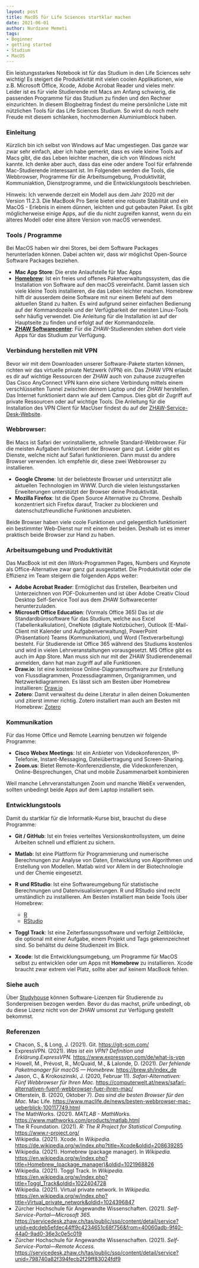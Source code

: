 ```yaml
--- 
layout: post
title: MacOS für Life Sciences startklar machen
date: 2021-06-01
author: Nurdzane Memeti
tags: 
- Beginner
- getting started
- Studium
- MacOS
---
```


Ein leistungsstarkes Notebook ist für das Studium in den Life Sciences sehr wichtig! Es steigert die Produktivität mit vielen coolen Applikationen, wie z.B. Microsoft Office, Xcode, Adobe Acrobat Reader und vieles mehr.  
Leider ist es für viele Studierende mit Macs am Anfang schwierig, die passenden Programme für das Studium zu finden und den Rechner einzurichten. In diesem Blogbeitrag findest du meine persönliche Liste mit nützlichen Tools für das Life Sciences Studium. So wirst du noch mehr Freude mit diesem schlanken, hochmodernen Aluminiumblock haben.

### Einleitung

Kürzlich bin ich selbst von Windows auf Mac umgestiegen. Das ganze war zwar sehr einfach, aber ich habe gemerkt, dass es viele kleine Tools auf Macs gibt, die das Leben leichter machen, die ich von Windows nicht kannte. Ich denke aber auch, dass das eine oder andere Tool für erfahrende Mac-Studierende interessant ist. 
Im Folgenden werden die Tools, die Webbrowser, Programme für die Arbeitsumgebung, Produktivität, Kommuniaktion, Dienstprogramme, und die Entwicklungstools beschrieben. 

Hinweis: Ich verwende derzeit ein Modell aus dem Jahr 2020 mit der Version 11.2.3. Die MacBook Pro Serie bietet eine robuste Stabilität und ein MacOS - Erlebnis in einem dünnen, leichten und gut gebauten Paket. 
Es gibt möglicherweise einige Apps, auf die du nicht zugreifen kannst, wenn du ein älteres Modell oder eine ältere Version von macOS verwendest. 

### Tools / Programme

Bei MacOS haben wir drei Stores, bei dem Software Packages herunterladen können. Dabei achten wir, dass wir möglichst Open-Source Software Packages beziehen. 

- **Mac App Store**: Die erste Anlaufstelle für Mac Apps
- **[Homebrew](https://brew.sh/)**: Ist ein freies und offenes Paketverwaltungssystem, das die Installation von Software auf den macOS vereinfacht. Damit lassen sich viele kleine Tools installieren, die das Leben leichter machen. Homebrew hilft dir ausserdem deine Software mit nur einem Befehl auf dem aktuellen Stand zu halten. Es wird aufgrund seiner einfachen Bedienung auf der Kommandozeile und der Verfügbarkeit der meisten Linux-Tools sehr häufig verwendet. Die Anleitung für die Installation ist auf der Hauptseite zu finden und erfolgt auf der Kommandozeile. 
- **[ZHAW Softwarecenter](https://software.zhaw.ch/)**: Für die ZHAW-Studierenden stehen dort viele Apps für das Studium zur Verfügung.

### Verbindung herstellen mit VPN

Bevor wir mit dem Downloaden unserer Software-Pakete starten können, richten wir das virtuelle private Netzwerk (VPN) ein. Das ZHAW VPN erlaubt es dir auf wichtige Ressourcen der ZHAW auch von zuhause zuzugreifen Das Cisco AnyConnect VPN kann eine sichere Verbindung mittels einem verschlüsselten Tunnel zwischen deinem Laptop und der ZHAW herstellen. Das Internet funktioniert dann wie auf dem Campus. Dies gibt dir Zugriff auf private Ressourcen oder auf wichtige Tools. Die Anleitung für die Installation des VPN Client für MacUser findest du auf der [ZHAW-Service-Desk-Website](https://servicedesk.zhaw.ch/tas/public/ssp/content/detail/knowledgeitem?unid=4f3b1c57c259455d96ee3189ee8d1219). 

### Webbrowser:

Bei Macs ist Safari der vorinstallierte, schnelle Standard-Webbrowser. Für die meisten Aufgaben funktioniert der Browser ganz gut. Leider gibt es Dienste, welche nicht auf Safari funktionieren. Dann musst du andere Browser verwenden. Ich empfehle dir, diese zwei Webbrowser zu installieren.

- **Google Chrome**: Ist der beliebteste Browser und unterstützt alle aktuellen Technologien im WWW. Durch die vielen leistungsstarken Erweiterungen unterstützt der Browser deine Produktivität.
- **Mozilla Firefox**: Ist die Open Source Alternative zu Chrome. Deshalb konzentriert sich Firefox darauf, Tracker zu blockieren und datenschutzfreundliche Funktionen anzubieten.

 Beide Browser haben viele coole Funktionen und gelegentlich funktioniert ein bestimmter Web-Dienst nur mit einem der beiden. Deshalb ist es immer praktisch beide Browser zur Hand zu haben. 

### Arbeitsumgebung und Produktivität

Das MacBook ist mit den iWork-Programmen Pages, Numbers und Keynote als Office-Alternative zwar ganz gut ausgestattet. Die Produktivität oder die Effizienz im Team steigern die folgenden Apps weiter: 

- **Adobe Acrobat Reader**: Ermöglichst das Erstellen, Bearbeiten und Unterzeichnen von PDF-Dokumenten und ist über Adobe Creativ Cloud Desktop Self-Service Tool aus dem ZHAW Softwarecenter herunterzuladen.
- **Microsoft Office Education**: (Vormals Office 365) Das ist *die* Standardbürosoftware für das Studium, welche aus Excel (Tabellenkalkulation), OneNote (digitale Notizbücher), Outlook (E-Mail-Client mit Kalender und Aufgabenverwaltung), PowerPoint (Präsentation) Teams (Kommunikation), und Word (Textverarbeitung) besteht. Für Studierende ist Office 365 während des Studiums kostenlos und wird in vielen Lehrveranstaltungen vorausgesetzt. MS Office gibt es auch im App Store. Man muss sich nur mit der ZHAW Studierendenemail anmelden, dann hat man zugriff auf alle Funktionen.
- **Draw.io**: Ist eine kostenlose Online-Diagrammsoftware zur Erstellung von Flussdiagrammen, Prozessdiagrammen, Organigrammen, und Netzwerkdiagrammen. Es lässt sich am Besten über Homebrew installieren: [Draw.io](https://formulae.brew.sh/cask/drawio)
- **Zotero**: Damit verwaltest du deine Literatur in allen deinen Dokumenten und zitierst immer richtig. Zotero installiert man auch am Besten mit Homebrew: [Zotero](https://formulae.brew.sh/cask/zotero)

### Kommunikation

Für das Home Office und Remote Learning benutzen wir folgende Programme: 

- **Cisco Webex Meetings**: Ist ein Anbieter von Videokonferenzen, IP-Telefonie, Instant-Messaging, Dateiübertragung und Screen-Sharing.
- **Zoom.us**: Bietet Remote-Konferenzdienste, die Videokonferenzen, Online-Besprechungen, Chat und mobile Zusammenarbeit kombinieren

Weil manche Lehrveranstaltungen Zoom und manche WebEx verwenden, sollten unbedingt beide Apps auf dem Laptop installiert sein. 

### Entwicklungstools

Damit du startklar für die Informatik-Kurse bist, brauchst du diese Programme:

- **Git / GitHub**: Ist ein freies verteiltes Versionskontrollsystem, um deine Arbeiten schnell und effizient zu sichern.
- **Matlab**: Ist eine Plattform für Programmierung und numerische Berechnungen zur Analyse von Daten, Entwicklung von Algorithmen und Erstellung von Modellen. Matlab wird vor Allem in der Biotechnologie und der Chemie eingesetzt.
- **R und RStudio**: Ist eine Softwareumgebung für statistische Berechnungen und Datenvisualisierungen. R und RStudio sind recht umständlich zu installieren. Am Besten installiert man beide Tools über Homebrew: 

  - [R](https://formulae.brew.sh/cask/r)
  - [RStudio](https://formulae.brew.sh/cask/rstudio)
  
- **Toggl Track**: Ist eine Zeiterfassungssoftware und verfolgt Zeitblöcke, die optional mit einer Aufgabe, einem Projekt und Tags gekennzeichnet sind. So behältst du deine Studienzeit im Blick. 
- **Xcode**: Ist die Entwicklungsumgebung, um Programme für MacOS selbst zu entwicklen oder um Apps mit **Homebrew** zu installieren. Xcode braucht zwar extrem viel Platz, sollte aber auf keinem MacBook fehlen.

### Siehe auch

Über [Studyhouse](https://www.studyhouse.ch/cgi-bin/home) können Software-Lizenzen für Studierende zu Sonderpreisen bezogen werden. Bevor du das machst, prüfe unbedingt, ob du diese Lizenz nicht von der ZHAW umsonst zur Verfügung gestellt bekommst. 

### Referenzen

- Chacon, S., & Long, J. (2021). Git. https://git-scm.com/
- ExpressVPN. (2021). *Was ist ein VPN? Definition und Erklärung.ExpressVPN.* https://www.expressvpn.com/de/what-is-vpn
- Howell, M., Prévost, R., McQuaid, M., & Lalonde, D. (2021). *Der fehlende Paketmanager für macOS — Homebrew.* https://brew.sh/index_de
- Jason, C., & Krokoszinski, J. (2020, Februar 11). *Safari-Alternativen: Fünf Webbrowser für Ihren Mac.* https://computerwelt.at/news/safari-alternativen-fuenf-webbrowser-fuer-ihren-mac/
- Otterstein, B. (2020, Oktober 7). *Das sind die besten Browser für den Mac.* Mac Life. https://www.maclife.de/news/besten-webbrowser-mac-ueberblick-100117749.html
- The MathWorks. (2021). *MATLAB - MathWorks.* https://www.mathworks.com/products/matlab.html
- The R Foundation. (2021). *R: The R Project for Statistical Computing.* https://www.r-project.org/
- Wikipedia. (2021). Xcode. In *Wikipedia.* https://de.wikipedia.org/w/index.php?title=Xcode&oldid=208639285
- Wikipedia. (2021). Homebrew (package manager). In *Wikipedia.* https://en.wikipedia.org/w/index.php?title=Homebrew_(package_manager)&oldid=1021968826
- Wikipedia. (2021). Toggl Track. In *Wikipedia.* https://en.wikipedia.org/w/index.php?title=Toggl_Track&oldid=1022404728
- Wikipedia. (2021). Virtual private network. In *Wikipedia.* https://en.wikipedia.org/w/index.php?title=Virtual_private_network&oldid=1024396847
- Zürcher Hochschule für Angewandte Wissenschaften. (2021). *Self-Service-Portal—Microsoft 365.* https://servicedesk.zhaw.ch/tas/public/ssp/content/detail/service?unid=edcdeb5efdec44ff9c4234651c68f756&from=40060adb-9f40-44a0-9ad0-36e3c0e5c019
- Zürcher Hochschule für Angewandte Wissenschaften. (2021). *Self-Service-Portal—Remote Access.* https://servicedesk.zhaw.ch/tas/public/ssp/content/detail/service?unid=798740a82f394fecb2f29ff83024fdf9
